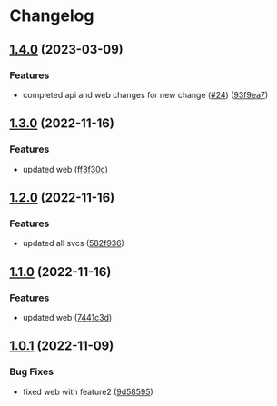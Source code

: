 # Changelog

## [1.4.0](https://github.com/maheshglm/demo-git-tags/compare/web-v1.3.0...web-v1.4.0) (2023-03-09)


### Features

* completed api and web changes for new change ([#24](https://github.com/maheshglm/demo-git-tags/issues/24)) ([93f9ea7](https://github.com/maheshglm/demo-git-tags/commit/93f9ea796a882c7a7b35ac624dff9a49f8158ace))

## [1.3.0](https://github.com/maheshglm/demo-git-tags/compare/web-v1.2.0...web-v1.3.0) (2022-11-16)


### Features

* updated web ([ff3f30c](https://github.com/maheshglm/demo-git-tags/commit/ff3f30c9541039e19fc4a7c2d1c770736465641d))

## [1.2.0](https://github.com/maheshglm/demo-git-tags/compare/web-v1.1.0...web-v1.2.0) (2022-11-16)


### Features

* updated all svcs ([582f936](https://github.com/maheshglm/demo-git-tags/commit/582f936eee830976dc14a988e1eca9aa916bdea6))

## [1.1.0](https://github.com/maheshglm/demo-git-tags/compare/web-v1.0.1...web-v1.1.0) (2022-11-16)


### Features

* updated web ([7441c3d](https://github.com/maheshglm/demo-git-tags/commit/7441c3d6645f0f94903e9cea5ded3d7175138a33))

## [1.0.1](https://github.com/maheshglm/demo-git-tags/compare/web-v1.0.0...web-v1.0.1) (2022-11-09)


### Bug Fixes

* fixed web with feature2 ([9d58595](https://github.com/maheshglm/demo-git-tags/commit/9d58595d45f8419b8c735c60562949e63bfd9fad))
